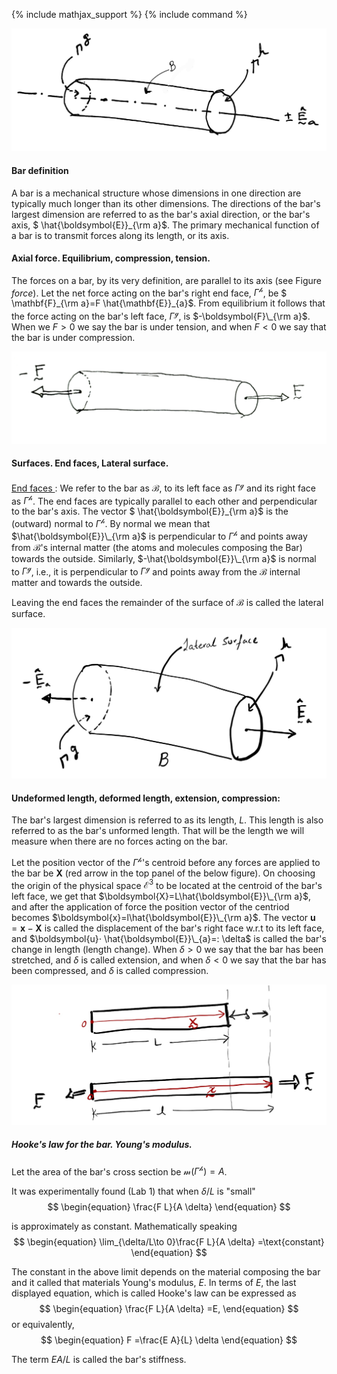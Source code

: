 {% include mathjax_support %}
{% include command %}





![Bar](ClassNotes3.jpg)

#### Bar definition

  A bar is a mechanical structure whose dimensions in one direction are typically much longer than its other dimensions. The directions of the bar's largest dimension are referred to as the bar's axial direction, or the bar's axis, $ \hat{\boldsymbol{E}}\_{\rm a}$.  The primary mechanical function of a bar is to transmit forces along its length, or its axis.


#### Axial force. Equilibrium, compression, tension.   

The forces on a bar, by its very definition, are parallel to its axis (see Figure _force_). Let the net force acting on the bar's right end face, $\Gamma^{\mathscr{h}}$, be $ \mathbf{F}\_{\rm a}=F \hat{\mathbf{E}}\_{a}$. From equilibrium it follows that the force acting on the bar's left face, $\Gamma^{\mathscr{g}}$, is $-\boldsymbol{F}\_{\rm a}$. When we $F>0$ we say the bar is under tension, and when $F<0$ we say that the bar is under compression.

![Forces on the bar](2021-09-11-23-01-57.png)



#### Surfaces. End faces, Lateral surface. 
<ins>End faces </ins>: We refer to the bar as $\mathcal{B}$, to its left face as $\Gamma^{\mathscr{g}}$ and its right face as $\Gamma^{\mathscr{h}}$. The end faces are typically parallel to each other and perpendicular to the bar's axis. The vector $ \hat{\boldsymbol{E}}\_{\rm a}$ is the (outward) normal to $\Gamma^{\mathscr{h}}$. By normal we mean that $\hat{\boldsymbol{E}}\_{\rm a}$ is perpendicular to $\Gamma^{\mathscr{h}}$ and points away from $\mathcal{B}$'s internal matter (the atoms and molecules composing the Bar) towards the outside. Similarly, $-\hat{\boldsymbol{E}}\_{\rm a}$ is normal to $\Gamma^{\mathscr{g}}$, i.e., it is perpendicular to $\Gamma^{\mathscr{g}}$ and points away from the $\mathcal{B}$ internal matter and towards the outside.

Leaving the end faces the remainder of the surface of $\mathcal{B}$ is called the lateral surface.

![](2021-09-11-23-45-51.png)

<!-- _Tension and compression_
Let us cut the  $\mathcal{B}_0$, into two pieces, $^1\mathcal{B}$ and $^2\mathcal{B}$. Specifically, let us cut $\mathcal{B}$ with the $A$-$A'$ plane (see Figure), which is normal to the bar's axis $\pm \hat{\boldsymbol{e}}_a$.

We will call the  left piece $^1\mathcal{B}$ and the right piece  $^2\mathcal{B}$.

Let the  surface on $^1\mathcal{B}$ that is newly created be called $S^1$ and that that on  $^2\mathcal{B}$ that is newly created be called $S^2$. 

The vector $\hat{\boldsymbol{n}}^{1}$ is (outward) normal to $S^1$. By normal we mean that $\hat{\boldsymbol{n}}^{1}$ is perpendicular to $S^1$ and points away from the $^1\mathcal{B}$ internal matter (the atoms and molecules composing the Bar) towards the outside. Similarly, $\hat{\boldsymbol{n}}^{1}$ is normal to $S^2$, i.e., it is perpendicular to $S^2$ and points away from the $^2\mathcal{B}$ internal matter and towards the outside.

Note that $\hat{\boldsymbol{n}}^{1}=-\hat{\boldsymbol{n}}^{2}$ -->


#### Undeformed length, deformed length, extension, compression:

The bar's largest dimension is referred to as its length, $L$. This length is also referred to as the bar's unformed length. That will be the length we will measure when there are no forces acting on the bar.


Let the position vector of the $\Gamma^{\mathscr{h}}$'s centroid before any forces are applied to the bar be $\boldsymbol{X}$ (red arrow in the top panel of the below figure). On choosing the origin of the physical space $\mathcal{E}^3$ to be located at the centroid of the bar's left face, we get that $\boldsymbol{X}=L\hat{\boldsymbol{E}}\_{\rm a}$, and after the application of force the position vector of the centriod becomes $\boldsymbol{x}=l\hat{\boldsymbol{E}}\_{\rm a}$. The vector $\boldsymbol{u}=\boldsymbol{x}-\boldsymbol{X}$ is called the displacement of the bar's right face w.r.t to its left face, and $\boldsymbol{u}⋅ \hat{\boldsymbol{E}}\_{a}=: \delta$ is called the bar's change in length (length change). When $\delta>0$ we say that the bar has been stretched, and $\delta$ is called extension, and when  $\delta<0$ we say that the bar has been compressed, and $\delta$ is called compression.

![](2021-09-11-23-51-41.png)

##### Hooke's law for the bar. Young's modulus.
Let the area of the bar's cross section be $\mathcal{m}(\Gamma^{\mathscr{h}})=A$. 

It was experimentally found (Lab 1) that  when $\delta /L$ is "small"
$$
\begin{equation}
\frac{F L}{A \delta} 
\end{equation}
$$ 

 is approximately as constant. Mathematically speaking 
$$
\begin{equation}
\lim_{\delta/L\to 0}\frac{F L}{A \delta} =\text{constant}
\end{equation}
$$ 

The constant in the above limit depends on the material composing the bar and it called that materials Young's modulus, $E$. In terms of $E$, the last displayed equation, which is called Hooke's law can be expressed as
$$
\begin{equation}
\frac{F L}{A \delta} =E,
\end{equation}
$$ 
or equivalently,
$$
\begin{equation}
F  =\frac{E A}{L} \delta
\end{equation}
$$ 

The term $E A/L$ is called the bar's stiffness.



<!-- 
TODO: The compression of the chair. 
TODO: The discussion of the stiffnesses of different materials.
TODO: The composite bar. 
TODO: The Timoshenko problem.  -->